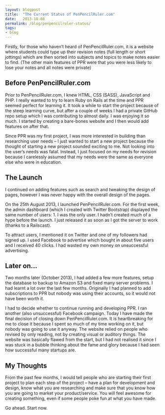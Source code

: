 ```yaml
---
layout: blogpost
title:  "The Current Status of PenPencilRuler.com"
date:   2013-10-08
permalink: /blog/penpencilruler-status/
tags:
- blog
---
```


Firstly, for those who haven’t heard of PenPencilRuler.com, it is a website where students could type up their revision notes (full length or short jottings) which are then sorted into subjects and topics to make notes easier to find. (The other main features of PPR were that you were less likely to lose your notes and all notes were private)

## Before PenPencilRuler.com

Prior to PenPencilRuler.com, I knew HTML, CSS (SASS), JavaScript and PHP. I really wanted to try to learn Ruby on Rails at the time and PPR seemed perfect for learning it. It took a while to start the project because of the steep learning curve, but after a couple of weeks I had a private GitHub repo setup which I was contributing to almost daily. I was enjoying it so much. I started by creating a bare-bones website and I then would add features on after that.

Since PPR was my first project, I was more interested in building than researching user needs – I just wanted to start a new project because the thought of starting a new project sounded exciting to me. Not looking into the user’s needs was fatal. Instead, I just focused on my needs for revision because I carelessly assumed that my needs were the same as everyone else who were in education.

## The Launch

I continued on adding features such as search and tweaking the design of pages, however I was never happy with the overall design of the pages.

On the 25th August 2013, I launched PenPencilRuler.com. For the first week, the admin dashboard (which I created with Twitter Bootstrap) displayed the same number of users: 1. I was the only user. I hadn’t created much of a hype before the launch. I just released it as soon as I got the server to work (thanks to a Railscast).

To attract users, I mentioned it on Twitter and one of my followers had signed up. I used Facebook to advertise which bought in about five users and I received 40 clicks. I had wasted my own money on unsuccessful advertising.

## Later on…

Two months later (October 2013), I had added a few more features, setup the database to backup to Amazon S3 and fixed many server problems. I had learnt a lot over the last few months. Originally I had planned to add subscriptions to PPR but nobody was using their accounts, so it would not have been worth it.

I had to decide whether to continue running and developing PPR. I ran another (also unsuccessful) Facebook campaign. Today I have made the final decision of closing down PenPencilRuler.com. It is heartbreaking for me to close it because I spent so much of my time working on it, but nobody was going to use it anyway. The website relied on people who revised by only reading, not by creating visual or auditory things. The website was basically flawed from the start, but I had not realised it since I was stuck in a bubble thinking about the fame and glory because I had seen how successful many startups are.

## My Thoughts

From the past few months, I would tell people who are starting their first project to plan each step of the project – have a plan for development and design, know what you are researching and make sure that you know how you are going to market your product/service. You will feel awesome for creating something, even if some people poke fun at what you have made.

Go ahead. Start now.
